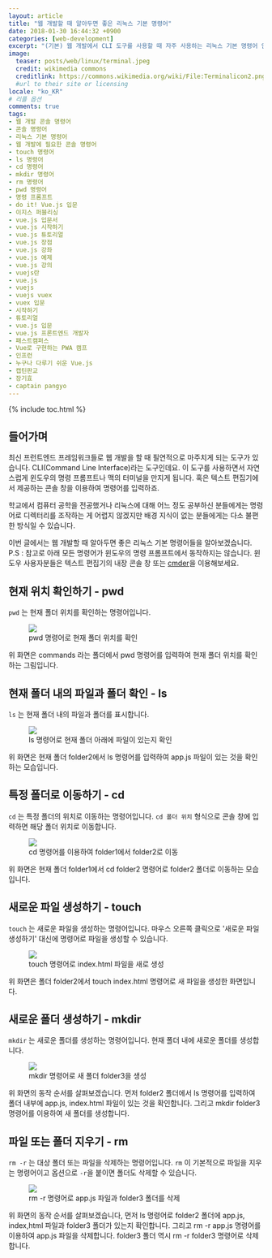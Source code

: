 ```yaml
---
layout: article
title: "웹 개발할 때 알아두면 좋은 리눅스 기본 명령어"
date: 2018-01-30 16:44:32 +0900
categories: [web-development]
excerpt: "(기본) 웹 개발에서 CLI 도구를 사용할 때 자주 사용하는 리눅스 기본 명령어 안내. pwd, touch, ls, rm, cd 등"
image:
  teaser: posts/web/linux/terminal.jpeg
  credit: wikimedia commons
  creditlink: https://commons.wikimedia.org/wiki/File:Terminalicon2.png
  #url to their site or licensing
locale: "ko_KR"
# 리플 옵션
comments: true
tags:
- 웹 개발 콘솔 명령어
- 콘솔 명령어
- 리눅스 기본 명령어
- 웹 개발에 필요한 콘솔 명령어
- touch 명령어
- ls 명령어
- cd 명령어
- mkdir 명령어
- rm 명령어
- pwd 명령어
- 명령 프롬프트
- do it! Vue.js 입문
- 이지스 퍼블리싱
- vue.js 입문서
- vue.js 시작하기
- vue.js 튜토리얼
- vue.js 장점
- vue.js 강좌
- vue.js 예제
- vue.js 강의
- vuejs란
- vue.js
- vuejs
- vuejs vuex
- vuex 입문
- 시작하기
- 튜토리얼
- vue.js 입문
- vue.js 프론트엔드 개발자
- 패스트캠퍼스
- Vue로 구현하는 PWA 캠프
- 인프런
- 누구나 다루기 쉬운 Vue.js
- 캡틴판교
- 장기효
- captain pangyo
---
```

{% include toc.html %}

## 들어가며
최신 프런트엔드 프레임워크들로 웹 개발을 할 때 필연적으로 마주치게 되는 도구가 있습니다.
CLI(Command Line Interface)라는 도구인데요. 이 도구를 사용하면서 자연스럽게 윈도우의 명령 프롬프트나
맥의 터미널을 만지게 됩니다. 혹은 텍스트 편집기에서 제공하는 콘솔 창을 이용하여 명령어를 입력하죠.

학교에서 컴퓨터 공학을 전공했거나 리눅스에 대해 어느 정도 공부하신 분들에게는
명령어로 디렉터리를 조작하는 게 어렵지 않겠지만 배경 지식이 없는 분들에게는
다소 불편한 방식일 수 있습니다.

이번 글에서는 웹 개발할 때 알아두면 좋은 리눅스 기본 명령어들을 알아보겠습니다.<br>
P.S : 참고로 아래 모든 명령어가 윈도우의 명령 프롬프트에서 동작하지는 않습니다.
윈도우 사용자분들은 텍스트 편집기의 내장 콘솔 창 또는 [cmder](http://cmder.net/)을 이용해보세요.

## 현재 위치 확인하기 - pwd
`pwd` 는 현재 폴더 위치를 확인하는 명령어입니다.
<figure>
	<img src="{{ site.url }}/images/posts/web/linux/commands/pwd.gif">
	<figcaption>pwd 명령어로 현재 폴더 위치를 확인</figcaption>
</figure>
위 화면은 commands 라는 폴더에서 pwd 명령어를 입력하여 현재 폴더 위치를 확인하는 그림입니다.

## 현재 폴더 내의 파일과 폴더 확인 - ls
`ls` 는 현재 폴더 내의 파일과 폴더를 표시합니다.
<figure>
	<img src="{{ site.url }}/images/posts/web/linux/commands/ls.gif">
	<figcaption>ls 명령어로 현재 폴더 아래에 파일이 있는지 확인</figcaption>
</figure>
위 화면은 현재 폴더 folder2에서 ls 명령어를 입력하여 app.js 파일이 있는 것을 확인하는 모습입니다.

## 특정 폴더로 이동하기 - cd
`cd` 는 특정 폴더의 위치로 이동하는 명령어입니다. `cd 폴더 위치` 형식으로 콘솔 창에 입력하면 해당 폴더 위치로 이동합니다.
<figure>
	<img src="{{ site.url }}/images/posts/web/linux/commands/cd.gif">
	<figcaption>cd 명령어를 이용하여 folder1에서 folder2로 이동</figcaption>
</figure>
위 화면은 현재 폴더 folder1에서 cd folder2 명령어로 folder2 폴더로 이동하는 모습입니다.

## 새로운 파일 생성하기 - touch
`touch` 는 새로운 파일을 생성하는 명령어입니다. 마우스 오른쪽 클릭으로 '새로운 파일 생성하기' 대신에 명령어로 파일을 생성할 수 있습니다.
<figure>
	<img src="{{ site.url }}/images/posts/web/linux/commands/touch.gif">
	<figcaption>touch 명령어로 index.html 파일을 새로 생성</figcaption>
</figure>
위 화면은 폴더 folder2에서 touch index.html 명령어로 새 파일을 생성한 화면입니다.

## 새로운 폴더 생성하기 - mkdir
`mkdir` 는 새로운 폴더를 생성하는 명령어입니다. 현재 폴더 내에 새로운 폴더를 생성합니다.
<figure>
	<img src="{{ site.url }}/images/posts/web/linux/commands/mkdir.gif">
	<figcaption>mkdir 명령어로 새 폴더 folder3을 생성</figcaption>
</figure>
위 화면의 동작 순서를 살펴보겠습니다. 먼저 folder2 폴더에서 ls 명령어를 입력하여 폴더 내부에 app.js, index.html 파일이 있는 것을 확인합니다.
그리고 mkdir folder3 명령어를 이용하여 새 폴더를 생성합니다.

## 파일 또는 폴더 지우기 - rm
`rm -r` 는 대상 폴더 또는 파일을 삭제하는 명령어입니다. `rm` 이 기본적으로 파일을 지우는 명령어이고 옵션으로 `-r`을 붙이면 폴더도 삭제할 수 있습니다.
<figure>
	<img src="{{ site.url }}/images/posts/web/linux/commands/rm.gif">
	<figcaption>rm -r 명령어로 app.js 파일과 folder3 폴더를 삭제</figcaption>
</figure>
위 화면의 동작 순서를 살펴보겠습니다,
먼저 ls 명령어로 folder2 폴더에 app.js, index,html 파일과 folder3 폴더가 있는지 확인합니다.
그리고 rm -r app.js 명령어를 이용하여 app.js 파일을 삭제합니다. folder3 폴더 역시 rm -r folder3 명령어로 삭제합니다.
